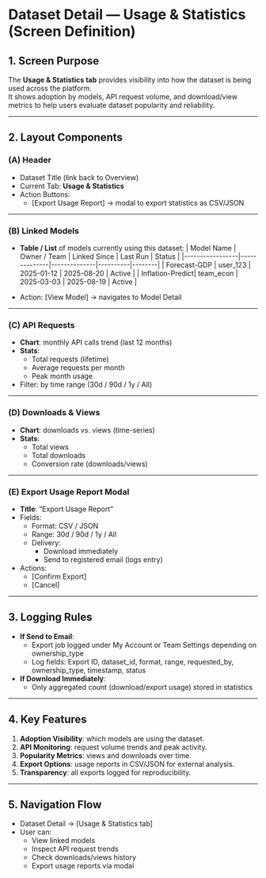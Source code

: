 # Dataset Detail — Usage & Statistics (Screen Definition)

## 1. Screen Purpose
The **Usage & Statistics tab** provides visibility into how the dataset is being used across the platform.  
It shows adoption by models, API request volume, and download/view metrics to help users evaluate dataset popularity and reliability.

---

## 2. Layout Components

### (A) Header
- Dataset Title (link back to Overview)
- Current Tab: **Usage & Statistics**
- Action Buttons:
  - [Export Usage Report] → modal to export statistics as CSV/JSON

---

### (B) Linked Models
- **Table / List** of models currently using this dataset:
  | Model Name      | Owner / Team | Linked Since | Last Run | Status |
  |-----------------|--------------|--------------|----------|--------|
  | Forecast-GDP    | user_123     | 2025-01-12   | 2025-08-20 | Active |
  | Inflation-Predict| team_econ   | 2025-03-03   | 2025-08-19 | Active |

- Action: [View Model] → navigates to Model Detail

---

### (C) API Requests
- **Chart**: monthly API calls trend (last 12 months)
- **Stats**:
  - Total requests (lifetime)
  - Average requests per month
  - Peak month usage
- Filter: by time range (30d / 90d / 1y / All)

---

### (D) Downloads & Views
- **Chart**: downloads vs. views (time-series)
- **Stats**:
  - Total views
  - Total downloads
  - Conversion rate (downloads/views)

---

### (E) Export Usage Report Modal
- **Title**: “Export Usage Report”
- Fields:
  - Format: CSV / JSON
  - Range: 30d / 90d / 1y / All
  - Delivery:
    - Download immediately
    - Send to registered email (logs entry)
- Actions:
  - [Confirm Export]
  - [Cancel]

---

## 3. Logging Rules
- **If Send to Email**:  
  - Export job logged under My Account or Team Settings depending on ownership_type  
  - Log fields: Export ID, dataset_id, format, range, requested_by, ownership_type, timestamp, status  
- **If Download Immediately**:  
  - Only aggregated count (download/export usage) stored in statistics  

---

## 4. Key Features
1. **Adoption Visibility**: which models are using the dataset.  
2. **API Monitoring**: request volume trends and peak activity.  
3. **Popularity Metrics**: views and downloads over time.  
4. **Export Options**: usage reports in CSV/JSON for external analysis.  
5. **Transparency**: all exports logged for reproducibility.  

---

## 5. Navigation Flow
- Dataset Detail → [Usage & Statistics tab]  
- User can:
  - View linked models
  - Inspect API request trends
  - Check downloads/views history
  - Export usage reports via modal
